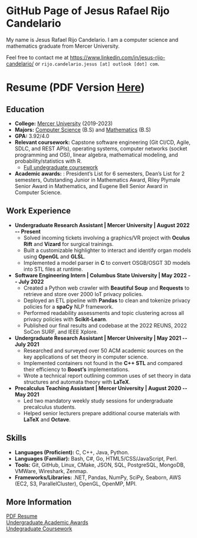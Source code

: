 # GitHub Page of Jesus Rafael Rijo Candelario

My name is Jesus Rafael Rijo Candelario. I am a computer science and mathematics graduate from Mercer University.

Feel free to contact me at https://www.linkedin.com/in/jesus-rijo-candelario/ or `rijo.candelario.jesus [at] outlook [dot] com`.

# Resume (PDF Version [Here](https://github.com/jesusrrc/jesusrrc/blob/main/rijo_candelario_resume.pdf))

## Education
- **College:** [Mercer University](https://www.mercer.edu/) (2019-2023)
- **Majors:** [Computer Science](https://liberalarts.mercer.edu/academic-programs/majors-and-minors/computer-science/) (B.S) 
and [Mathematics](https://liberalarts.mercer.edu/academic-programs/majors-and-minors/mathematics/) (B.S)
- **GPA:** 3.92/4.0
- **Relevant coursework:** Capstone software engineering (Git CI/CD, Agile, SDLC, and REST APIs), operating systems,
computer networks (socket programming and OSI), linear algebra, mathematical modeling, and probability/statistics with R.
  - [Full undegraduate coursework](https://github.com/jesusrrc/jesusrrc/blob/main/course_work.md)
- **Academic awards:** : President’s List for 6 semesters, Dean’s List for 2 semesters, Outstanding Junior in Mathematics Award,
Riley Plymale Senior Award in Mathematics, and Eugene Bell Senior Award in Computer Science.
## Work Experience
- **Undergraduate Research Assistant | Mercer University | August 2022 -- Present**
  - Solved incoming tickets involving a graphics/VR project with **Oculus Rift** and **Vizard** for surgical trainings.
  - Built a customizable highlighter to interact and identify organ models using **OpenGL** and **GLSL**.
  - Implemented a model parser in **C** to convert OSGB/OSGT 3D models into STL files at runtime.
- **Software Engineering Intern | Columbus State University | May 2022 -- July 2022**
  - Created a Python web crawler with **Beautiful Soup** and **Requests** to retrieve and store over 2000 IoT privacy policies.
  - Deployed an ETL pipeline with **Pandas** to clean and tokenize privacy policies for a **spaCy** NLP framework.
  - Performed readability assessments and topic clustering across all privacy policies with **Scikit-Learn**.
  - Published our final results and codebase at the 2022 REUNS, 2022 SoCon SURF, and IEEE Xplore.
- **Undergraduate Research Assistant | Mercer University | May 2021 -- July 2021**
  - Researched and surveyed over 50 ACM academic sources on the key applications of set theory in computer science.
  - Implemented containers not found in the **C++ STL** and compared their efficiency to **Boost’s** implementations.
  - Wrote a technical report outlining common uses of set theory in data structures and automata theory with **LaTeX**.
- **Precalculus Teaching Assistant | Mercer University | August 2020 -- May 2021**
  - Led two mandatory weekly study sessions for undergraduate precalculus students.
  - Helped senior lecturers prepare additional course materials with **LaTeX** and **Octave**.

## Skills
- **Languages (Proficient):** C, C++, Java, Python.
- **Languages (Familiar):** Bash, C#, Go, HTML5/CSS/JavaScript, Perl.
- **Tools:** Git, GitHub, Linux, CMake, JSON, SQL, PostgreSQL, MongoDB, VMWare, Wireshark, Zenmap.
- **Frameworks/Libraries:** .NET, Pandas, NumPy, SciPy, Seaborn, AWS (EC2, S3, ParallelCluster), OpenGL, OpenMP, MPI.

## More Information
[PDF Resume](https://github.com/jesusrrc/jesusrrc/blob/main/rijo_candelario_resume.pdf) \
[Undergraduate Academic Awards](https://github.com/jesusrrc/jesusrrc/blob/main/awards.md) \
[Undegraduate Coursework](https://github.com/jesusrrc/jesusrrc/blob/main/course_work.md)
